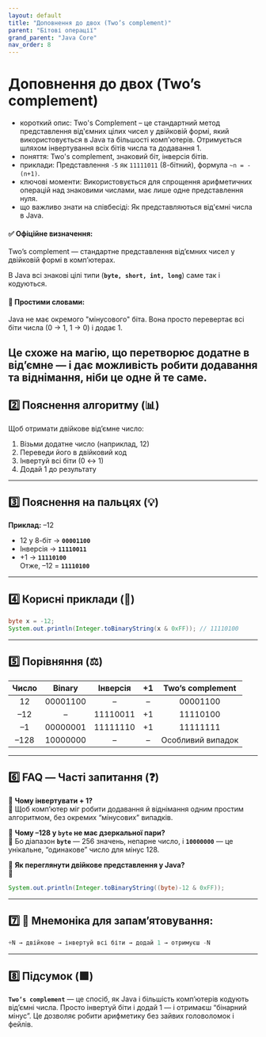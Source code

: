 ```yaml
---
layout: default
title: "Доповнення до двох (Two’s complement)"
parent: "Бітові операції"
grand_parent: "Java Core"
nav_order: 8
---
```


# Доповнення до двох (Two’s complement)

*   короткий опис: Two's Complement – це стандартний метод представлення від'ємних цілих чисел у двійковій формі, який використовується в Java та більшості комп'ютерів. Отримується шляхом інвертування всіх бітів числа та додавання 1.
*   поняття: Two's complement, знаковий біт, інверсія бітів.
*   приклади: Представлення `-5` як `11111011` (8-бітний), формула `~n = -(n+1)`.
*   ключові моменти: Використовується для спрощення арифметичних операцій над знаковими числами, має лише одне представлення нуля.
*   що важливо знати на співбесіді: Як представляються від'ємні числа в Java.


#### **✅ Офіційне визначення:**

Two’s complement — стандартне представлення від’ємних чисел у двійковій формі в комп’ютерах.

В Java всі знакові цілі типи (**`byte, short, int, long`**) саме так і кодуються.

#### **🧠 Простими словами:**

Java не має окремого "мінусового" біта. Вона просто перевертає всі біти числа (0 → 1, 1 → 0\) і додає 1\.

Це схоже на магію, що перетворює додатне в від’ємне — і дає можливість робити додавання та віднімання, ніби це одне й те саме.
---

## **2️⃣ Пояснення алгоритму (📊)**

Щоб отримати двійкове від’ємне число:

1. Візьми додатне число (наприклад, 12\)
2. Переведи його в двійковий код
3. Інвертуй всі біти (0 ↔ 1\)
4. Додай 1 до результату

---

## **3️⃣ Пояснення на пальцях (💡)**

**Приклад:** –12

* 12 у 8-біт → **`00001100`**
* Інверсія → **`11110011`**
* \+1 → **`11110100`**  
  Отже, –12 \= **`11110100`**

---

## **4️⃣ Корисні приклади (🧪)**


```java
byte x = -12;
System.out.println(Integer.toBinaryString(x & 0xFF)); // 11110100
```

---

## **5️⃣ Порівняння (⚖️)**

| Число | Binary | Інверсія | \+1 | Two’s complement |
| :---: | :---: | :---: | :---: | :---: |
| 12 | 00001100 | – | – | 00001100 |
| –12 | – | 11110011 | \+1 | 11110100 |
| –1 | 00000001 | 11111110 | \+1 | 11111111 |
| –128 | 10000000 | – | – | Особливий випадок |

---

## **6️⃣ FAQ — Часті запитання (❓)**

🔹 **Чому інвертувати \+ 1?**  
💬 Щоб комп’ютер міг робити додавання й віднімання одним простим алгоритмом, без окремих “мінусових” випадків.

🔹 **Чому –128 у `byte` не має дзеркальної пари?**  
💬 Бо діапазон **`byte`** — 256 значень, непарне число, і **`10000000`** — це унікальне, “одинакове” число для мінус 128\.

🔹 **Як переглянути двійкове представлення у Java?**  
💬

```java
System.out.println(Integer.toBinaryString((byte)-12 & 0xFF));
```
---

## **7️⃣ 🧠 Мнемоніка для запам’ятовування:**

```java
+N → двійкове → інвертуй всі біти → додай 1 → отримуєш -N
```

---

## **8️⃣ Підсумок (🟩)**

**`Two’s complement`** — це спосіб, як Java і більшість комп’ютерів кодують від’ємні числа. Просто інвертуй біти і додай 1 — і отримаєш “бінарний мінус”. Це дозволяє робити арифметику без зайвих головоломок і фейлів.